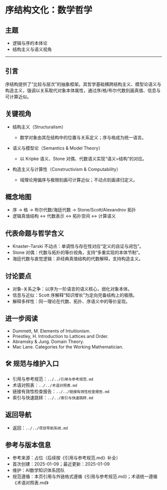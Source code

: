 # 序结构文化：数学哲学

## 主题

- 逻辑与序的本体论
- 结构主义与语义视角

---

## 引言

序结构提供了“比较与层次”的抽象框架。其哲学基础横跨结构主义、模型论语义与构造主义，强调以关系取代对象本体属性，通过序/格/布尔代数刻画真值、信息与可计算近似。

## 关键视角

- 结构主义（Structuralism）
  - 数学对象由其在结构中的位置与关系定义；序与格成为统一语言。

- 语义与模型论（Semantics & Model Theory）
  - 以 Kripke 语义、Stone 对偶、代数语义实现“语义=结构”的对应。

- 构造主义与计算性（Constructivism & Computability）
  - 域理论用偏序与极限刻画可计算近似；不动点刻画递归定义。

## 概念地图

- 序 → 格 → 布尔代数/海廷代数 → Stone/Scott/Alexandrov 拓扑
- 逻辑真值结构 ↔ 代数表示 ↔ 拓扑空间 ↔ 计算语义

## 代表命题与哲学含义

- Knaster–Tarski 不动点：单调性与存在性对应“定义的自证与闭包”。
- Stone 对偶：代数与拓扑的等价视角，支持“多重实现的本体节制”。
- 海廷代数与直觉逻辑：非经典真值结构的代数解释，支持构造主义。

## 讨论要点

- 对象-关系之争：以序为一阶语言的语义核心，弱化对象本体。
- 信息与近似：Scott 序解释“知识增长”为定向完备结构上的极限。
- 解释多样性：同一理论在代数、拓扑、序语义中的等价呈现。

## 进一步阅读

- Dummett, M. Elements of Intuitionism.
- Priestley, H. Introduction to Lattices and Order.
- Abramsky & Jung. Domain Theory.
- Mac Lane. Categories for the Working Mathematician.

## 🛠️ 规范与维护入口

- 引用与参考规范：`../../引用与参考规范.md`
- 术语对照表：`../../术语对照表.md`
- 链接有效性检查报告：`../../链接有效性检查报告.md`
- 索引与快速跳转：`../../索引与快速跳转.md`

## 返回导航

- 返回：`../../项目导航系统.md`

## 参考与版本信息

- 参考来源：占位（后续按《引用与参考规范.md》补全）
- 首次创建：2025-01-09；最近更新：2025-01-09
- 维护：AI数学知识体系团队
- 规范遵循：本页引用与外链格式遵循《引用与参考规范.md》；术语统一遵循《术语对照表.md》
